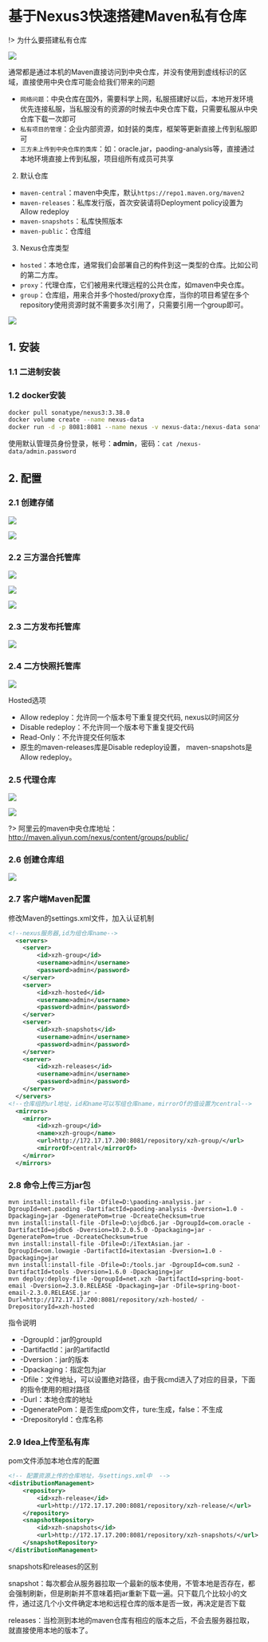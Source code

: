 
# 基于Nexus3快速搭建Maven私有仓库

!> 为什么要搭建私有仓库

![](../../assets/_images/devops/deploy/nexus3/maven.png)

通常都是通过本机的Maven直接访问到中央仓库，并没有使用到虚线标识的区域，直接使用中央仓库可能会给我们带来的问题

- `网络问题`：中央仓库在国外，需要科学上网，私服搭建好以后，本地开发环境优先连接私服，当私服没有的资源的时候去中央仓库下载，只需要私服从中央仓库下载一次即可
- `私有项目的管理`：企业内部资源，如封装的类库，框架等更新直接上传到私服即可
- `三方未上传到中央仓库的类库`：如：oracle.jar，paoding-analysis等，直接通过本地环境直接上传到私服，项目组所有成员可共享

2. 默认仓库
   
- `maven-central`：maven中央库，默认`https://repo1.maven.org/maven2`
- `maven-releases`：私库发行版，首次安装请将Deployment policy设置为Allow redeploy
- `maven-snapshots`：私库快照版本
- `maven-public`：仓库组

3. Nexus仓库类型

- `hosted`：本地仓库，通常我们会部署自己的构件到这一类型的仓库。比如公司的第二方库。
- `proxy`：代理仓库，它们被用来代理远程的公共仓库，如maven中央仓库。
- `group`：仓库组，用来合并多个hosted/proxy仓库，当你的项目希望在多个repository使用资源时就不需要多次引用了，只需要引用一个group即可。

![](../../assets/_images/devops/deploy/nexus3/repository_types.png)


## 1. 安装

### 1.1 二进制安装

### 1.2 docker安装

```bash
docker pull sonatype/nexus3:3.38.0
docker volume create --name nexus-data
docker run -d -p 8081:8081 --name nexus -v nexus-data:/nexus-data sonatype/nexus3:3.38.0
```

使用默认管理员身份登录，帐号：**admin**，密码：`cat /nexus-data/admin.password`


## 2. 配置

### 2.1 创建存储

![](../../assets/_images/devops/deploy/nexus3/create_blob.png)

![](../../assets/_images/devops/deploy/nexus3/blob_list.png)

### 2.2 三方混合托管库

![](../../assets/_images/devops/deploy/nexus3/repository_list.png)

![](../../assets/_images/devops/deploy/nexus3/hosted_repository.png)

![](../../assets/_images/devops/deploy/nexus3/hosted_mixed.png)

### 2.3 二方发布托管库

![](../../assets/_images/devops/deploy/nexus3/hosted_releases.png)

### 2.4 二方快照托管库

![](../../assets/_images/devops/deploy/nexus3/hosted_snapshots.png)

Hosted选项
- Allow redeploy：允许同一个版本号下重复提交代码, nexus以时间区分
- Disable redeploy：不允许同一个版本号下重复提交代码
- Read-Only：不允许提交任何版本
- 原生的maven-releases库是Disable redeploy设置， maven-snapshots是Allow redeploy。

### 2.5 代理仓库

![](../../assets/_images/devops/deploy/nexus3/proxy_repository.png)

![](../../assets/_images/devops/deploy/nexus3/proxy_public.png)

?> 阿里云的maven中央仓库地址：http://maven.aliyun.com/nexus/content/groups/public/

### 2.6 创建仓库组

![](../../assets/_images/devops/deploy/nexus3/group_repository.png)

### 2.7 客户端Maven配置

修改Maven的settings.xml文件，加入认证机制

```xml
<!--nexus服务器,id为组仓库name-->
  <servers>  
    <server>  
        <id>xzh-group</id>  
        <username>admin</username>  
        <password>admin</password>  
    </server>
    <server>  
        <id>xzh-hosted</id>  
        <username>admin</username>  
        <password>admin</password>  
    </server>
    <server>  
        <id>xzh-snapshots</id>  
        <username>admin</username>  
        <password>admin</password>  
    </server>
    <server>  
        <id>xzh-releases</id>  
        <username>admin</username>  
        <password>admin</password>  
    </server>   
  </servers>  
<!--仓库组的url地址，id和name可以写组仓库name，mirrorOf的值设置为central-->  
  <mirrors>     
    <mirror>  
        <id>xzh-group</id>  
        <name>xzh-group</name>  
        <url>http://172.17.17.200:8081/repository/xzh-group/</url>  
        <mirrorOf>central</mirrorOf>  
    </mirror>     
  </mirrors>
```

### 2.8 命令上传三方jar包

```
mvn install:install-file -Dfile=D:\paoding-analysis.jar -DgroupId=net.paoding -DartifactId=paoding-analysis -Dversion=1.0 -Dpackaging=jar -DgeneratePom=true -DcreateChecksum=true 
mvn install:install-file -Dfile=D:\ojdbc6.jar -DgroupId=com.oracle -DartifactId=ojdbc6 -Dversion=10.2.0.5.0 -Dpackaging=jar -DgeneratePom=true -DcreateChecksum=true  
mvn install:install-file -Dfile=D:/iTextAsian.jar -DgroupId=com.lowagie -DartifactId=itextasian -Dversion=1.0 -Dpackaging=jar 
mvn install:install-file -Dfile=D:/tools.jar -DgroupId=com.sun2 -DartifactId=tools -Dversion=1.6.0 -Dpackaging=jar
mvn deploy:deploy-file -DgroupId=net.xzh -DartifactId=spring-boot-email -Dversion=2.3.0.RELEASE -Dpackaging=jar -Dfile=spring-boot-email-2.3.0.RELEASE.jar -Durl=http://172.17.17.200:8081/repository/xzh-hosted/ -DrepositoryId=xzh-hosted
```

指令说明
- -DgroupId：jar的groupId
- -DartifactId：jar的artifactId
- -Dversion：jar的版本
- -Dpackaging：指定包为jar
- -Dfile：文件地址，可以设置绝对路径，由于我cmd进入了对应的目录，下面的指令使用的相对路径
- -Durl：本地仓库的地址
- -DgeneratePom：是否生成pom文件，ture:生成，false：不生成
- -DrepositoryId：仓库名称


### 2.9 Idea上传至私有库

pom文件添加本地仓库的配置

```xml
<!-- 配置资源上传的仓库地址，与settings.xml中  -->
<distributionManagement>
    <repository>
        <id>xzh-release</id>
        <url>http://172.17.17.200:8081/repository/xzh-release/</url>
    </repository>
    <snapshotRepository>
        <id>xzh-snapshots</id>
        <url>http://172.17.17.200:8081/repository/xzh-snapshots/</url>
    </snapshotRepository>
</distributionManagement>
```

snapshots和releases的区别

snapshot：每次都会从服务器拉取一个最新的版本使用，不管本地是否存在，都会强制刷新，但是刷新并不意味着把jar重新下载一遍。只下载几个比较小的文件，通过这几个小文件确定本地和远程仓库的版本是否一致，再决定是否下载

releases：当检测到本地的maven仓库有相应的版本之后，不会去服务器拉取，就直接使用本地的版本了。